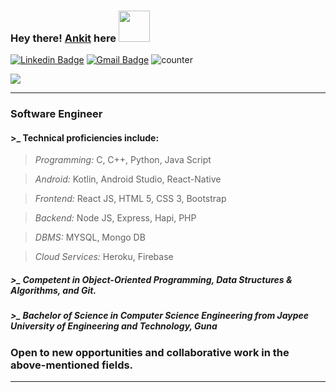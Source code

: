 ### Hey there! <a href="https://bit.ly/itsrankit-resume"> Ankit</a> here <img src="https://media.giphy.com/media/eNotYhz6gsoNBUzsUa/giphy.gif" width="50">

[![Linkedin Badge](https://img.shields.io/badge/-itsrankit-blue?style=flat-square&logo=Linkedin&logoColor=white&link=https://www.linkedin.com/in/itsrankit)](https://www.linkedin.com/in/itsrankit/)
[![Gmail Badge](https://img.shields.io/badge/-ryder.raj.ankit@gmail.com-c14438?style=flat-square&logo=Gmail&logoColor=white&link=mailto:ryder.raj.ankit@gmail.com)](mailto:ryder.raj.ankit@gmail.com)
![counter](https://en8cphwi4htv6aw.m.pipedream.net)

![](https://github-readme-stats.vercel.app/api?username=ankit039&theme=github_dark&show_icons=true) 
<hr/>

<!--## <img src="https://media.giphy.com/media/du3J3cXyzhj75IOgvA/giphy.gif" width="50"> Summary: <img src="https://media.giphy.com/media/lPAXUzSS1PlwgH53oz/giphy.gif" width="30">-->

<!--<h3> Software Engineer @ <a href="https://www.practo.com/"><img align="center" src="https://www.practo.com/nav/9.5.13/consumer/images/practo.svg"></a></h3>-->
<h3> Software Engineer </h3>


#### >_ Technical proficiencies include:

> *Programming:* C, C++, Python, Java Script

> *Android:* Kotlin, Android Studio, React-Native

> *Frontend:* React JS, HTML 5, CSS 3, Bootstrap

> *Backend:* Node JS, Express, Hapi, PHP

> *DBMS:* MYSQL, Mongo DB

> *Cloud Services:* Heroku, Firebase
 
##### >_ Competent in Object-Oriented Programming, Data Structures & Algorithms, and Git.
##### >_ Bachelor of Science in Computer Science Engineering from Jaypee University of Engineering and Technology, Guna 

###  Open to new opportunities and collaborative work in the above-mentioned fields.

<hr/>

<!--
Here are some ideas to get you started:

- 🔭 I’m currently working on ...
- 🌱 I’m currently learning ...
- 👯 I’m looking to collaborate on ...
- 🤔 I’m looking for help with ...
- 💬 Ask me about ...
- 📫 How to reach me: ...
- 😄 Pronouns: ...
- ⚡ Fun fact: ...
-->
